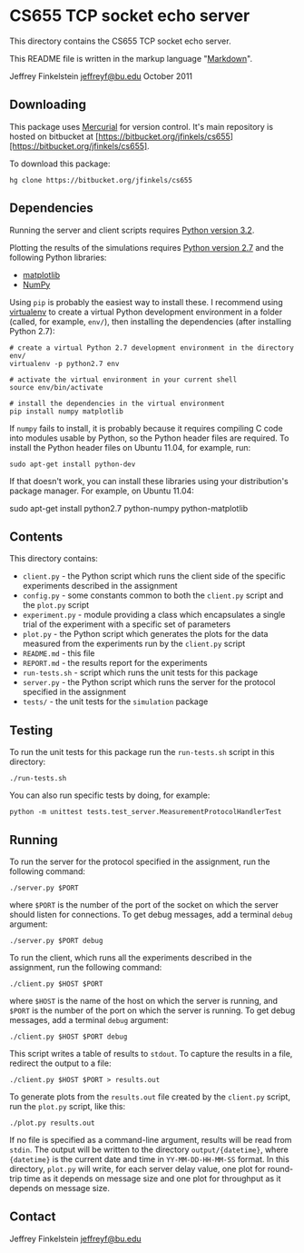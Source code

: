 # CS655 TCP socket echo server #

This directory contains the CS655 TCP socket echo server.

This README file is written in the markup language "[Markdown][1]".

Jeffrey Finkelstein <jeffreyf@bu.edu>
October 2011

[1]: http://daringfireball.net/projects/markdown

## Downloading ##

This package uses [Mercurial][2] for version control. It's main repository is
hosted on bitbucket at
[https://bitbucket.org/jfinkels/cs655][https://bitbucket.org/jfinkels/cs655].

To download this package:

    hg clone https://bitbucket.org/jfinkels/cs655

[2]: http://mercurial.selenic.com

## Dependencies ##

Running the server and client scripts requires [Python version 3.2][3].

Plotting the results of the simulations requires [Python version 2.7][4] and
the following Python libraries:

* [matplotlib][5]
* [NumPy][6]

Using `pip` is probably the easiest way to install these. I recommend using
[virtualenv][7] to create a virtual Python development environment in a folder
(called, for example, `env/`), then installing the dependencies (after
installing Python 2.7):

    # create a virtual Python 2.7 development environment in the directory env/
    virtualenv -p python2.7 env

    # activate the virtual environment in your current shell
    source env/bin/activate
    
    # install the dependencies in the virtual environment
    pip install numpy matplotlib

If `numpy` fails to install, it is probably because it requires compiling C
code into modules usable by Python, so the Python header files are required. To
install the Python header files on Ubuntu 11.04, for example, run:

    sudo apt-get install python-dev

If that doesn't work, you can install these libraries using your distribution's
package manager. For example, on Ubuntu 11.04:

   sudo apt-get install python2.7 python-numpy python-matplotlib

[3]: http://www.python.org/download/releases/3.2
[4]: http://www.python.org/download/releases/2.7
[5]: http://matplotlib.sourceforge.net
[6]: http://www.numpy.org
[7]: http://www.virtualenv.org

## Contents ##

This directory contains:

* `client.py` - the Python script which runs the client side of the specific
  experiments described in the assignment
* `config.py` - some constants common to both the `client.py` script and the
  `plot.py` script
* `experiment.py` - module providing a class which encapsulates a single trial
  of the experiment with a specific set of parameters
* `plot.py` - the Python script which generates the plots for the data measured
  from the experiments run by the `client.py` script
* `README.md` - this file
* `REPORT.md` - the results report for the experiments
* `run-tests.sh` - script which runs the unit tests for this package
* `server.py` - the Python script which runs the server for the protocol
  specified in the assignment
* `tests/` - the unit tests for the `simulation` package

## Testing ##

To run the unit tests for this package run the `run-tests.sh` script in this
directory:

    ./run-tests.sh

You can also run specific tests by doing, for example:

    python -m unittest tests.test_server.MeasurementProtocolHandlerTest

## Running ##

To run the server for the protocol specified in the assignment, run the
following command:

    ./server.py $PORT

where `$PORT` is the number of the port of the socket on which the server
should listen for connections. To get debug messages, add a terminal `debug`
argument:

    ./server.py $PORT debug

To run the client, which runs all the experiments described in the assignment,
run the following command:

    ./client.py $HOST $PORT

where `$HOST` is the name of the host on which the server is running, and
`$PORT` is the number of the port on which the server is running. To get debug
messages, add a terminal `debug` argument:

    ./client.py $HOST $PORT debug

This script writes a table of results to `stdout`. To capture the results in a
file, redirect the output to a file:

    ./client.py $HOST $PORT > results.out

To generate plots from the `results.out` file created by the `client.py`
script, run the `plot.py` script, like this:

    ./plot.py results.out

If no file is specified as a command-line argument, results will be read from
`stdin`. The output will be written to the directory `output/{datetime}`, where
`{datetime}` is the current date and time in `YY-MM-DD-HH-MM-SS` format. In
this directory, `plot.py` will write, for each server delay value, one plot for
round-trip time as it depends on message size and one plot for throughput as it
depends on message size.

## Contact ##

Jeffrey Finkelstein <jeffreyf@bu.edu>
